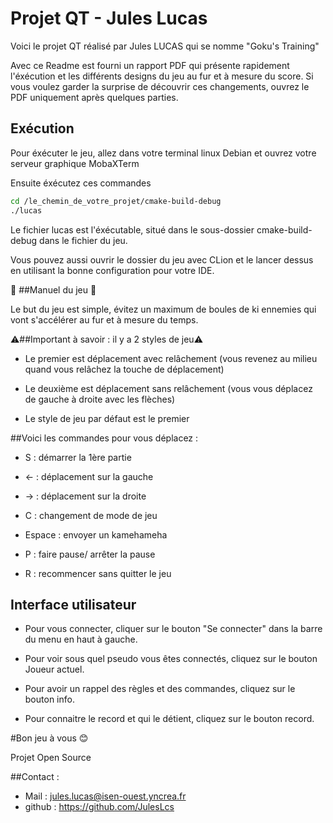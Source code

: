 # Projet QT - Jules Lucas 

Voici le projet QT réalisé par Jules LUCAS qui se nomme "Goku's Training"

Avec ce Readme est fourni un rapport PDF qui présente rapidement l'éxécution et les différents designs du jeu au fur et à mesure du score. Si vous voulez garder la surprise de découvrir ces changements, ouvrez le PDF uniquement après quelques parties.

## Exécution 

Pour éxécuter le jeu, allez dans votre terminal linux Debian et ouvrez votre serveur graphique MobaXTerm

Ensuite éxécutez ces commandes

```bash
cd /le_chemin_de_votre_projet/cmake-build-debug
./lucas
```
Le fichier lucas est l'éxécutable, situé dans le sous-dossier cmake-build-debug dans le fichier du jeu.

Vous pouvez aussi ouvrir le dossier du jeu avec CLion et le lancer dessus en utilisant la bonne configuration pour votre IDE.

📝 ##Manuel du jeu 📝

Le but du jeu est simple, évitez un maximum de boules de ki ennemies  qui vont
s'accélérer au fur et à mesure du temps.

⚠##Important à savoir : il y a 2 styles de jeu⚠

- Le premier est déplacement avec relâchement (vous revenez au milieu quand vous relâchez la touche de déplacement)

- Le deuxième est déplacement sans relâchement (vous vous déplacez de gauche à droite avec les flèches)

- Le style de jeu par défaut est le premier

##Voici les commandes pour vous déplacez : 

- S : démarrer la 1ère partie

- ← : déplacement sur la gauche

- → : déplacement sur la droite

- C : changement de mode de jeu

- Espace : envoyer un kamehameha

- P : faire pause/  arrêter la pause

- R : recommencer sans quitter le jeu

## Interface utilisateur 

- Pour vous connecter, cliquer sur le bouton "Se connecter" dans la barre du menu en haut à gauche.

- Pour voir sous quel pseudo vous êtes connectés, cliquez sur le bouton Joueur actuel.

- Pour avoir un rappel des règles et des commandes, cliquez sur le bouton info.

- Pour connaitre le record et qui le détient, cliquez sur le bouton record.


#Bon jeu à vous 😊

Projet Open Source

##Contact :
 - Mail : jules.lucas@isen-ouest.yncrea.fr
 - github : https://github.com/JulesLcs
